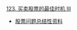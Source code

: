 [123. 买卖股票的最佳时机 III](https://leetcode-cn.com/problems/best-time-to-buy-and-sell-stock-iii/)

+ [股票问题总结性资料](https://leetcode-cn.com/problems/best-time-to-buy-and-sell-stock-iii/solution/yi-ge-tong-yong-fang-fa-tuan-mie-6-dao-gu-piao-wen/)
  
```cpp

```